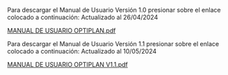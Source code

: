 Para descargar el Manual de Usuario Versión 1.0 presionar sobre el enlace colocado a continuación:
Actualizado al 26/04/2024

[MANUAL DE USUARIO OPTIPLAN.pdf](/.attachments/MANUAL%20DE%20USUARIO%20OPTIPLAN-9752f9f8-5c5a-4a86-9356-517c1a714d9f.pdf)

Para descargar el Manual de Usuario Versión 1.1 presionar sobre el enlace colocado a continuación:
Actualizado al 10/05/2024

[MANUAL DE USUARIO OPTIPLAN V1.1.pdf](/.attachments/MANUAL%20DE%20USUARIO%20OPTIPLAN%20V1.1-a37f57c9-bc05-4c55-ace8-8cf5a0782da9.pdf)